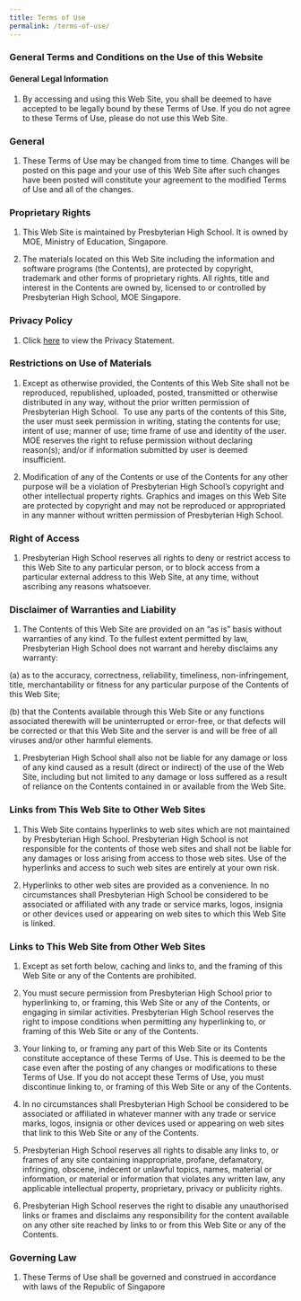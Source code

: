 ```yaml
---
title: Terms of Use
permalink: /terms-of-use/
---
```

### **General Terms and Conditions on the Use of this Website**

#### **General Legal Information**

1.  By accessing and using this Web Site, you shall be deemed to have accepted to be legally bound by these Terms of Use. If you do not agree to these Terms of Use, please do not use this Web Site.

### **General**

1.  These Terms of Use may be changed from time to time. Changes will be posted on this page and your use of this Web Site after such changes have been posted will constitute your agreement to the modified Terms of Use and all of the changes.

### **Proprietary Rights**

1.  This Web Site is maintained by Presbyterian High School. It is owned by MOE, Ministry of Education, Singapore.
    
2.  The materials located on this Web Site including the information and software programs (the Contents), are protected by copyright, trademark and other forms of proprietary rights. All rights, title and interest in the Contents are owned by, licensed to or controlled by Presbyterian High School, MOE Singapore.
    

### **Privacy Policy**

1.  Click [here](https://presbyterian.moe.edu.sg/privacy/) to view the Privacy Statement.

### **Restrictions on Use of Materials**

1.  Except as otherwise provided, the Contents of this Web Site shall not be reproduced, republished, uploaded, posted, transmitted or otherwise distributed in any way, without the prior written permission of Presbyterian High School.  To use any parts of the contents of this Site, the user must seek permission in writing, stating the contents for use; intent of use; manner of use; time frame of use and identity of the user. MOE reserves the right to refuse permission without declaring reason(s); and/or if information submitted by user is deemed insufficient.
    
2.  Modification of any of the Contents or use of the Contents for any other purpose will be a violation of Presbyterian High School’s copyright and other intellectual property rights. Graphics and images on this Web Site are protected by copyright and may not be reproduced or appropriated in any manner without written permission of Presbyterian High School.
    

### **Right of Access**

1.  Presbyterian High School reserves all rights to deny or restrict access to this Web Site to any particular person, or to block access from a particular external address to this Web Site, at any time, without ascribing any reasons whatsoever.

### **Disclaimer of Warranties and Liability**

1.  The Contents of this Web Site are provided on an “as is” basis without warranties of any kind. To the fullest extent permitted by law, Presbyterian High School does not warrant and hereby disclaims any warranty:

(a) as to the accuracy, correctness, reliability, timeliness, non-infringement, title, merchantability or fitness for any particular purpose of the Contents of this Web Site;

(b) that the Contents available through this Web Site or any functions associated therewith will be uninterrupted or error-free, or that defects will be corrected or that this Web Site and the server is and will be free of all viruses and/or other harmful elements.

1.  Presbyterian High School shall also not be liable for any damage or loss of any kind caused as a result (direct or indirect) of the use of the Web Site, including but not limited to any damage or loss suffered as a result of reliance on the Contents contained in or available from the Web Site.

### **Links from This Web Site to Other Web Sites**

1.  This Web Site contains hyperlinks to web sites which are not maintained by Presbyterian High School. Presbyterian High School is not responsible for the contents of those web sites and shall not be liable for any damages or loss arising from access to those web sites. Use of the hyperlinks and access to such web sites are entirely at your own risk.
    
2.  Hyperlinks to other web sites are provided as a convenience. In no circumstances shall Presbyterian High School be considered to be associated or affiliated with any trade or service marks, logos, insignia or other devices used or appearing on web sites to which this Web Site is linked.
    

### **Links to This Web Site from Other Web Sites**

1.  Except as set forth below, caching and links to, and the framing of this Web Site or any of the Contents are prohibited.
    
2.  You must secure permission from Presbyterian High School prior to hyperlinking to, or framing, this Web Site or any of the Contents, or engaging in similar activities. Presbyterian High School reserves the right to impose conditions when permitting any hyperlinking to, or framing of this Web Site or any of the Contents.
    
3.  Your linking to, or framing any part of this Web Site or its Contents constitute acceptance of these Terms of Use. This is deemed to be the case even after the posting of any changes or modifications to these Terms of Use. If you do not accept these Terms of Use, you must discontinue linking to, or framing of this Web Site or any of the Contents.
    
4.  In no circumstances shall Presbyterian High School be considered to be associated or affiliated in whatever manner with any trade or service marks, logos, insignia or other devices used or appearing on web sites that link to this Web Site or any of the Contents.
    
5.  Presbyterian High School reserves all rights to disable any links to, or frames of any site containing inappropriate, profane, defamatory, infringing, obscene, indecent or unlawful topics, names, material or information, or material or information that violates any written law, any applicable intellectual property, proprietary, privacy or publicity rights.
    
6.  Presbyterian High School reserves the right to disable any unauthorised links or frames and disclaims any responsibility for the content available on any other site reached by links to or from this Web Site or any of the Contents.
    

### **Governing Law**

1.  These Terms of Use shall be governed and construed in accordance with laws of the Republic of Singapore
